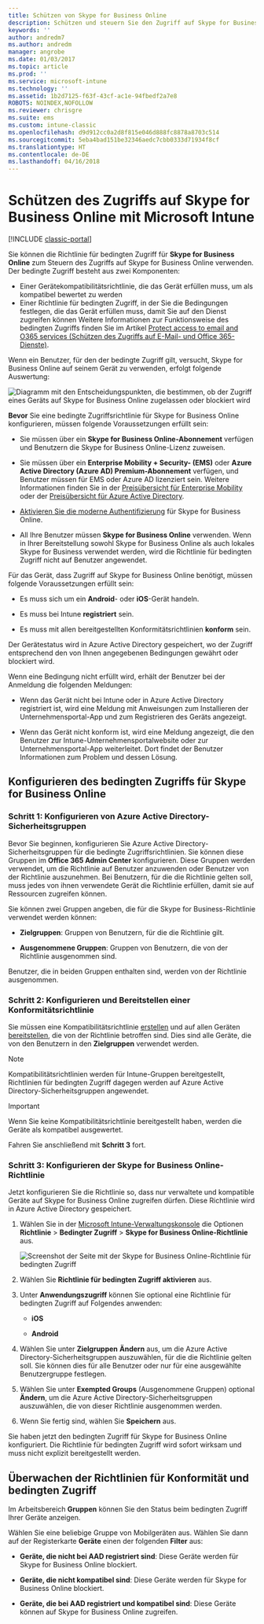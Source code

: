 ```yaml
---
title: Schützen von Skype for Business Online
description: Schützen und steuern Sie den Zugriff auf Skype for Business Online unter Verwendung von bedingtem Zugriff.
keywords: ''
author: andredm7
ms.author: andredm
manager: angrobe
ms.date: 01/03/2017
ms.topic: article
ms.prod: ''
ms.service: microsoft-intune
ms.technology: ''
ms.assetid: 1b2d7125-f63f-43cf-ac1e-94fbedf2a7e8
ROBOTS: NOINDEX,NOFOLLOW
ms.reviewer: chrisgre
ms.suite: ems
ms.custom: intune-classic
ms.openlocfilehash: d9d912cc0a2d8f815e046d888fc8878a8703c514
ms.sourcegitcommit: 5eba4bad151be32346aedc7cbb0333d71934f8cf
ms.translationtype: HT
ms.contentlocale: de-DE
ms.lasthandoff: 04/16/2018
---
```

# <a name="protect-access-to-skype-for-business-online-with-microsoft-intune"></a>Schützen des Zugriffs auf Skype for Business Online mit Microsoft Intune

[!INCLUDE [classic-portal](../includes/classic-portal.md)]

Sie können die Richtlinie für bedingten Zugriff für **Skype for Business Online** zum Steuern des Zugriffs auf Skype for Business Online verwenden.
Der bedingte Zugriff besteht aus zwei Komponenten:
- Einer Gerätekompatibilitätsrichtlinie, die das Gerät erfüllen muss, um als kompatibel bewertet zu werden
- Einer Richtlinie für bedingten Zugriff, in der Sie die Bedingungen festlegen, die das Gerät erfüllen muss, damit Sie auf den Dienst zugreifen können
Weitere Informationen zur Funktionsweise des bedingten Zugriffs finden Sie im Artikel [Protect access to email and O365 services (Schützen des Zugriffs auf E-Mail- und Office 365-Dienste)](restrict-access-to-email-and-o365-services-with-microsoft-intune.md).

Wenn ein Benutzer, für den der bedingte Zugriff gilt, versucht, Skype for Business Online auf seinem Gerät zu verwenden, erfolgt folgende Auswertung:

![Diagramm mit den Entscheidungspunkten, die bestimmen, ob der Zugriff eines Geräts auf Skype for Business Online zugelassen oder blockiert wird](../media/ConditionalAccess_SkypeforBusiness.png)

**Bevor** Sie eine bedingte Zugriffsrichtlinie für Skype for Business Online konfigurieren, müssen folgende Voraussetzungen erfüllt sein:
- Sie müssen über ein **Skype for Business Online-Abonnement** verfügen und Benutzern die Skype for Business Online-Lizenz zuweisen.
- Sie müssen über ein **Enterprise Mobility + Security- (EMS)** oder **Azure Active Directory (Azure AD) Premium-Abonnement** verfügen, und Benutzer müssen für EMS oder Azure AD lizenziert sein. Weitere Informationen finden Sie in der [Preisübersicht für Enterprise Mobility](https://www.microsoft.com/cloud-platform/enterprise-mobility-pricing) oder der [Preisübersicht für Azure Active Directory](https://azure.microsoft.com/pricing/details/active-directory/).

-   [Aktivieren Sie die moderne Authentifizierung](/intune-classic/deploy-use/restrict-access-to-skype-for-business-online-with-microsoft-intune) für Skype for Business Online.
-  All Ihre Benutzer müssen **Skype for Business Online** verwenden. Wenn in Ihrer Bereitstellung sowohl Skype for Business Online als auch lokales Skype for Business verwendet werden, wird die Richtlinie für bedingten Zugriff nicht auf Benutzer angewendet.

Für das Gerät, dass Zugriff auf Skype for Business Online benötigt, müssen folgende Voraussetzungen erfüllt sein:

-   Es muss sich um ein **Android**- oder **iOS**-Gerät handeln.

-   Es muss bei Intune **registriert** sein.

-   Es muss mit allen bereitgestellten Konformitätsrichtlinien **konform** sein.


Der Gerätestatus wird in Azure Active Directory gespeichert, wo der Zugriff entsprechend den von Ihnen angegebenen Bedingungen gewährt oder blockiert wird.

Wenn eine Bedingung nicht erfüllt wird, erhält der Benutzer bei der Anmeldung die folgenden Meldungen:

-   Wenn das Gerät nicht bei Intune oder in Azure Active Directory registriert ist, wird eine Meldung mit Anweisungen zum Installieren der Unternehmensportal-App und zum Registrieren des Geräts angezeigt.

-   Wenn das Gerät nicht konform ist, wird eine Meldung angezeigt, die den Benutzer zur Intune-Unternehmensportalwebsite oder zur Unternehmensportal-App weiterleitet. Dort findet der Benutzer Informationen zum Problem und dessen Lösung.

## <a name="configure-conditional-access-for-skype-for-business-online"></a>Konfigurieren des bedingten Zugriffs für Skype for Business Online

### <a name="step-1-configure-azure-active-directory-security-groups"></a>Schritt 1: Konfigurieren von Azure Active Directory-Sicherheitsgruppen
Bevor Sie beginnen, konfigurieren Sie Azure Active Directory-Sicherheitsgruppen für die bedingte Zugriffsrichtlinien. Sie können diese Gruppen im **Office 365 Admin Center** konfigurieren. Diese Gruppen werden verwendet, um die Richtlinie auf Benutzer anzuwenden oder Benutzer von der Richtlinie auszunehmen. Bei Benutzern, für die die Richtlinie gelten soll, muss jedes von ihnen verwendete Gerät die Richtlinie erfüllen, damit sie auf Ressourcen zugreifen können.

Sie können zwei Gruppen angeben, die für die Skype for Business-Richtlinie verwendet werden können:

-   **Zielgruppen**: Gruppen von Benutzern, für die die Richtlinie gilt.

-   **Ausgenommene Gruppen**: Gruppen von Benutzern, die von der Richtlinie ausgenommen sind.

Benutzer, die in beiden Gruppen enthalten sind, werden von der Richtlinie ausgenommen.

### <a name="step-2-configure-and-deploy-a-compliance-policy"></a>Schritt 2: Konfigurieren und Bereitstellen einer Konformitätsrichtlinie
Sie müssen eine Kompatibilitätsrichtlinie [erstellen](create-a-device-compliance-policy-in-microsoft-intune.md) und auf allen Geräten [bereitstellen](deploy-and-monitor-a-device-compliance-policy-in-microsoft-intune.md), die von der Richtlinie betroffen sind. Dies sind alle Geräte, die von den Benutzern in den **Zielgruppen** verwendet werden.

> [!NOTE]
> Kompatibilitätsrichtlinien werden für Intune-Gruppen bereitgestellt, Richtlinien für bedingten Zugriff dagegen werden auf Azure Active Directory-Sicherheitsgruppen angewendet.


> [!IMPORTANT]
> Wenn Sie keine Kompatibilitätsrichtlinie bereitgestellt haben, werden die Geräte als kompatibel ausgewertet.

Fahren Sie anschließend mit **Schritt 3** fort.

### <a name="step-3-configure-the-skype-for-business-online-policy"></a>Schritt 3: Konfigurieren der Skype for Business Online-Richtlinie
Jetzt konfigurieren Sie die Richtlinie so, dass nur verwaltete und kompatible Geräte auf Skype for Business Online zugreifen dürfen. Diese Richtlinie wird in Azure Active Directory gespeichert.

1. Wählen Sie in der [Microsoft Intune-Verwaltungskonsole](https://manage.microsoft.com) die Optionen **Richtlinie** > **Bedingter Zugriff** > **Skype for Business Online-Richtlinie** aus.

   ![Screenshot der Seite mit der Skype for Business Online-Richtlinie für bedingten Zugriff](./media/conditional_access_SFBPolicy.png)

2. Wählen Sie **Richtlinie für bedingten Zugriff aktivieren** aus.

3. Unter **Anwendungszugriff** können Sie optional eine Richtlinie für bedingten Zugriff auf Folgendes anwenden:

   -   **iOS**

   -   **Android**

4. Wählen Sie unter **Zielgruppen** **Ändern** aus, um die Azure Active Directory-Sicherheitsgruppen auszuwählen, für die die Richtlinie gelten soll. Sie können dies für alle Benutzer oder nur für eine ausgewählte Benutzergruppe festlegen.

5. Wählen Sie unter **Exempted Groups** (Ausgenommene Gruppen) optional **Ändern**, um die Azure Active Directory-Sicherheitsgruppen auszuwählen, die von dieser Richtlinie ausgenommen werden.

6. Wenn Sie fertig sind, wählen Sie **Speichern** aus.

Sie haben jetzt den bedingten Zugriff für Skype for Business Online konfiguriert. Die Richtlinie für bedingten Zugriff wird sofort wirksam und muss nicht explizit bereitgestellt werden.


## <a name="monitor-the-compliance-and-conditional-access-policies"></a>Überwachen der Richtlinien für Konformität und bedingten Zugriff
Im Arbeitsbereich **Gruppen** können Sie den Status beim bedingten Zugriff Ihrer Geräte anzeigen.

Wählen Sie eine beliebige Gruppe von Mobilgeräten aus. Wählen Sie dann auf der Registerkarte **Geräte** einen der folgenden **Filter** aus:

* **Geräte, die nicht bei AAD registriert sind**: Diese Geräte werden für Skype for Business Online blockiert.

* **Geräte, die nicht kompatibel sind**: Diese Geräte werden für Skype for Business Online blockiert.

* **Geräte, die bei AAD registriert und kompatibel sind**: Diese Geräte können auf Skype for Business Online zugreifen.

